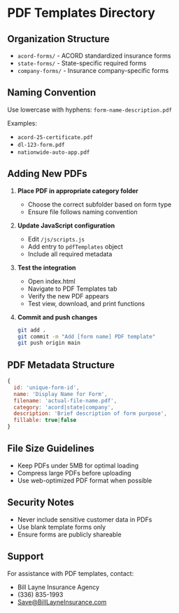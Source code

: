 # PDF Templates Directory

## Organization Structure
- `acord-forms/` - ACORD standardized insurance forms
- `state-forms/` - State-specific required forms
- `company-forms/` - Insurance company-specific forms

## Naming Convention
Use lowercase with hyphens: `form-name-description.pdf`

Examples:
- `acord-25-certificate.pdf`
- `dl-123-form.pdf`
- `nationwide-auto-app.pdf`

## Adding New PDFs

1. **Place PDF in appropriate category folder**
   - Choose the correct subfolder based on form type
   - Ensure file follows naming convention

2. **Update JavaScript configuration**
   - Edit `/js/scripts.js`
   - Add entry to `pdfTemplates` object
   - Include all required metadata

3. **Test the integration**
   - Open index.html
   - Navigate to PDF Templates tab
   - Verify the new PDF appears
   - Test view, download, and print functions

4. **Commit and push changes**
   ```bash
   git add .
   git commit -m "Add [form name] PDF template"
   git push origin main
   ```

## PDF Metadata Structure

```javascript
{
  id: 'unique-form-id',
  name: 'Display Name for Form',
  filename: 'actual-file-name.pdf',
  category: 'acord|state|company',
  description: 'Brief description of form purpose',
  fillable: true|false
}
```

## File Size Guidelines
- Keep PDFs under 5MB for optimal loading
- Compress large PDFs before uploading
- Use web-optimized PDF format when possible

## Security Notes
- Never include sensitive customer data in PDFs
- Use blank template forms only
- Ensure forms are publicly shareable

## Support
For assistance with PDF templates, contact:
- Bill Layne Insurance Agency
- (336) 835-1993
- Save@BillLayneInsurance.com